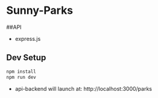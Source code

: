# Sunny-Parks

##API
- express.js

## Dev Setup
```bash
npm install
npm run dev
```

- api-backend will launch at: http://localhost:3000/parks

